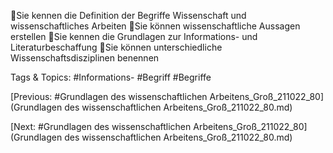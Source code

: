 Sie kennen die Definition der Begriffe Wissenschaft und wissenschaftliches 
Arbeiten
Sie können wissenschaftliche Aussagen erstellen
Sie kennen die Grundlagen zur Informations- und Literaturbeschaffung
Sie können unterschiedliche Wissenschaftsdisziplinen benennen

   Tags & Topics:
   #Informations-
   #Begriff
   #Begriffe

[Previous: #Grundlagen des wissenschaftlichen Arbeitens_Groß_211022_80](Grundlagen des wissenschaftlichen Arbeitens_Groß_211022_80.md)

[Next: #Grundlagen des wissenschaftlichen Arbeitens_Groß_211022_80](Grundlagen des wissenschaftlichen Arbeitens_Groß_211022_80.md)